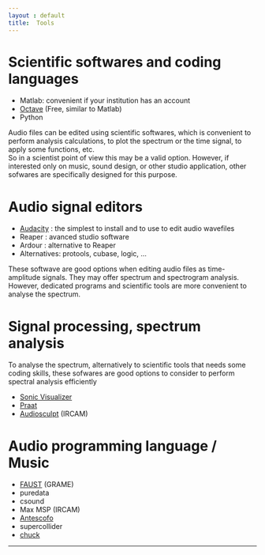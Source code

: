 ```yaml
---
layout : default
title:  Tools
---
```


# Scientific softwares and coding languages

* Matlab: convenient if your institution has an account
* [Octave][octave] (Free, similar to Matlab) 
* Python 

Audio files can be edited using scientific softwares, which is convenient to perform analysis calculations, to plot the spectrum or the time signal, to apply some functions, etc.  
So in a scientist point of view this may be a valid option.
However, if interested only on music, sound design, or other studio application, other sofwares are specifically designed for this purpose.  

# Audio signal editors

* [Audacity][Audacity] : the simplest to install and to use to edit audio wavefiles 
* Reaper : avanced studio software
* Ardour : alternative to Reaper
* Alternatives: protools, cubase, logic, ...

These softwave are good options when editing audio files as time-amplitude signals. They may offer spectrum and spectrogram analysis.  
However, dedicated programs and scientific tools are more convenient to analyse the spectrum.

#  Signal processing, spectrum analysis 

To analyse the spectrum, alternatively to scientific tools that needs some coding skills, these sofwares are good options to consider to perform spectral analysis efficiently

* [Sonic Visualizer][SonicVisualiser]
* [Praat][Praat]
* [Audiosculpt][Audiosculpt] (IRCAM)

# Audio programming language / Music 

* [FAUST][FAUST] (GRAME)
* puredata 
* csound 
* Max MSP (IRCAM)
* [Antescofo][Antescofo] 
* supercollider
* [chuck][chuck]
___

[Audacity]: http://www.audacityteam.org/
[Antescofo]: https://support.ircam.fr/docs/Antescofo/manuals/
[Audiosculpt]: http://anasynth.ircam.fr/home/software/audiosculpt
[FAUST]: https://faust.grame.fr/
[octave]: https://www.gnu.org/software/octave/
[Praat]: http://www.fon.hum.uva.nl/praat/ 
[SonicVisualiser]: http://sonicvisualiser.org/download.html
[chuck]: https://chuck.cs.princeton.edu/
